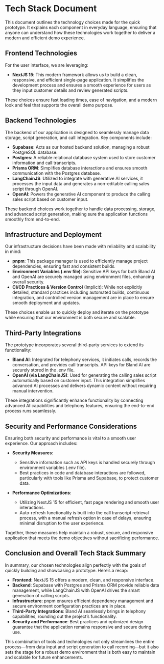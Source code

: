 # Tech Stack Document

This document outlines the technology choices made for the quick prototype. It explains each component in everyday language, ensuring that anyone can understand how these technologies work together to deliver a modern and efficient demo experience.

## Frontend Technologies

For the user interface, we are leveraging:

- **NextJS 15**: This modern framework allows us to build a clean, responsive, and efficient single-page application. It simplifies the development process and ensures a smooth experience for users as they input customer details and review generated scripts.

These choices ensure fast loading times, ease of navigation, and a modern look and feel that supports the overall demo purpose.

## Backend Technologies

The backend of our application is designed to seamlessly manage data storage, script generation, and call integration. Key components include:

- **Supabase**: Acts as our hosted backend solution, managing a robust PostgreSQL database.
- **Postgres**: A reliable relational database system used to store customer information and call transcripts.
- **Prisma ORM**: Simplifies database interactions and ensures smooth communication with the Postgres database.
- **LangChainJS**: Utilized to integrate with generative AI services, it processes the input data and generates a non-editable calling sales script through OpenAI.
- **OpenAI**: Powers the generative AI component to produce the calling sales script based on customer input.

These backend choices work together to handle data processing, storage, and advanced script generation, making sure the application functions smoothly from end-to-end.

## Infrastructure and Deployment

Our infrastructure decisions have been made with reliability and scalability in mind:

- **pnpm**: This package manager is used to efficiently manage project dependencies, ensuring fast and consistent builds.
- **Environment Variables (.env file)**: Sensitive API keys for both Bland AI and OpenAI are securely managed using environment files, enhancing overall security.
- **CI/CD Practices & Version Control** (Implicit): While not explicitly detailed, standard practices including automated builds, continuous integration, and controlled version management are in place to ensure smooth deployment and updates.

These choices enable us to quickly deploy and iterate on the prototype while ensuring that our environment is both secure and scalable.

## Third-Party Integrations

The prototype incorporates several third-party services to extend its functionality:

- **Bland AI**: Integrated for telephony services, it initiates calls, records the conversation, and provides call transcripts. API keys for Bland AI are securely stored in the .env file.
- **OpenAI (via LangChainJS)**: Used for generating the calling sales script automatically based on customer input. This integration simplifies advanced AI processes and delivers dynamic content without requiring manual intervention.

These integrations significantly enhance functionality by connecting advanced AI capabilities and telephony features, ensuring the end-to-end process runs seamlessly.

## Security and Performance Considerations

Ensuring both security and performance is vital to a smooth user experience. Our approach includes:

- **Security Measures**:
  - Sensitive information such as API keys is handled securely through environment variables (.env file).
  - Best practices in code and database interactions are followed, particularly with tools like Prisma and Supabase, to protect customer data.

- **Performance Optimizations**:
  - Utilizing NextJS 15 for efficient, fast page rendering and smooth user interactions.
  - Auto-refresh functionality is built into the call transcript retrieval process, with a manual refresh option in case of delays, ensuring minimal disruption to the user experience.

Together, these measures help maintain a robust, secure, and responsive application that meets the demo objectives without sacrificing performance.

## Conclusion and Overall Tech Stack Summary

In summary, our chosen technologies align perfectly with the goals of quickly building and showcasing a prototype. Here’s a recap:

- **Frontend**: NextJS 15 offers a modern, clean, and responsive interface.
- **Backend**: Supabase with Postgres and Prisma ORM provide reliable data management, while LangChainJS with OpenAI drives the smart generation of calling scripts.
- **Infrastructure**: pnpm ensures efficient dependency management and secure environment configuration practices are in place.
- **Third-Party Integrations**: Bland AI seamlessly brings in telephony capabilities, rounding out the project’s functionality.
- **Security and Performance**: Best practices and optimized design guarantee that the application remains responsive and secure during use.

This combination of tools and technologies not only streamlines the entire process—from data input and script generation to call recording—but it also sets the stage for a robust demo environment that is both easy to maintain and scalable for future enhancements.